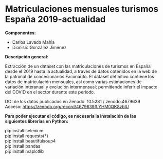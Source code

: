 # Matriculaciones mensuales turismos España 2019-actualidad

**Componentes:**

- Carlos Lavado Mahia
- Dionisio González Jiménez

**Descripción general:**

Extracción de un dataset con las matriculaciones de turismos en España desde el 2019 hasta la actualidad, a través de datos obtenidos en la web de
la patronal de concesionarios Faconauto. El dataset definitivo contiene los datos de matriculación mensuales, así como varias estimaciones de variación
interanual y evolución intermensual; permitiendo inferir el impacto del COVID en el sector durante este periodo.

DOI de los datos publicados en Zenodo: 10.5281 / zenodo.4679639 <br />
Acceso: https://zenodo.org/record/4679639#.YHM0QK8zbIU <br />

**Para poder ejecutar el código, es necesaria la instalación de las siguientes librerías en Python:** <br />

pip install selenium <br />
pip install requests(*) <br />
pip install beautifulsoup4 <br />
pip install pandas <br />
pip install maplotlib <br />


